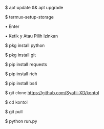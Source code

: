$ apt update && apt upgrade

$ termux-setup-storage  

   • Enter  

   • Ketik y Atau Pilih Izinkan

$ pkg install python

$ pkg install git

$ pip install requests

$ pip install rich

$ pip install bs4

$ git clone https://github.com/Syafii-XD/kontol

$ cd kontol

$ git pull

$ python run.py
